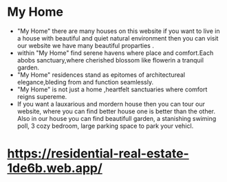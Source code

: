 # My Home
*  "My Home" there are many houses on this website if you want to live in a house with beautiful and quiet natural environment then you can 
   visit our website we have many beautiful proparties .
*  within "My Home" find serene havens where place and comfort.Each abobs sanctuary,where cherished blossom like flowerin a tranquil garden.
*  "My Home" residences stand as epitomes of architectureal elegance,bleding from and function seamlessly.
*  "My Home" is not just a home ,heartfelt sanctuaries where comfort reigns supereme.
*  If you want a lauxarious and mordern house then you can tour our website, where you can find better house one is better than the other. Also in our house you can find beautifull garden, a stanishing swiming poll, 3 cozy bedroom, large parking space to park your vehicl.

# https://residential-real-estate-1de6b.web.app/
